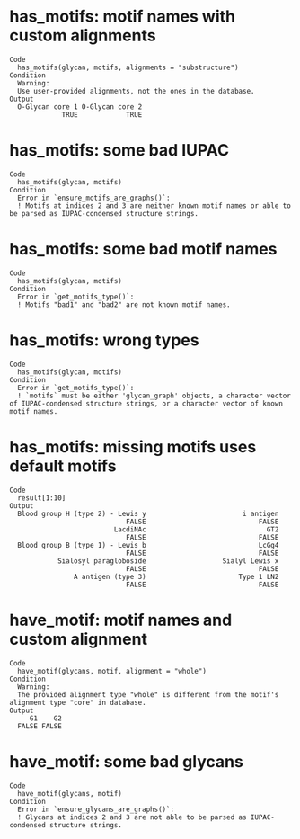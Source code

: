 # has_motifs: motif names with custom alignments

    Code
      has_motifs(glycan, motifs, alignments = "substructure")
    Condition
      Warning:
      Use user-provided alignments, not the ones in the database.
    Output
      O-Glycan core 1 O-Glycan core 2 
                 TRUE            TRUE 

# has_motifs: some bad IUPAC

    Code
      has_motifs(glycan, motifs)
    Condition
      Error in `ensure_motifs_are_graphs()`:
      ! Motifs at indices 2 and 3 are neither known motif names or able to be parsed as IUPAC-condensed structure strings.

# has_motifs: some bad motif names

    Code
      has_motifs(glycan, motifs)
    Condition
      Error in `get_motifs_type()`:
      ! Motifs "bad1" and "bad2" are not known motif names.

# has_motifs: wrong types

    Code
      has_motifs(glycan, motifs)
    Condition
      Error in `get_motifs_type()`:
      ! `motifs` must be either 'glycan_graph' objects, a character vector of IUPAC-condensed structure strings, or a character vector of known motif names.

# has_motifs: missing motifs uses default motifs

    Code
      result[1:10]
    Output
      Blood group H (type 2) - Lewis y                        i antigen 
                                 FALSE                            FALSE 
                              LacdiNAc                              GT2 
                                 FALSE                            FALSE 
      Blood group B (type 1) - Lewis b                            LcGg4 
                                 FALSE                            FALSE 
                Sialosyl paragloboside                   Sialyl Lewis x 
                                 FALSE                            FALSE 
                    A antigen (type 3)                       Type 1 LN2 
                                 FALSE                            FALSE 

# have_motif: motif names and custom alignment

    Code
      have_motif(glycans, motif, alignment = "whole")
    Condition
      Warning:
      The provided alignment type "whole" is different from the motif's alignment type "core" in database.
    Output
         G1    G2 
      FALSE FALSE 

# have_motif: some bad glycans

    Code
      have_motif(glycans, motif)
    Condition
      Error in `ensure_glycans_are_graphs()`:
      ! Glycans at indices 2 and 3 are not able to be parsed as IUPAC-condensed structure strings.

